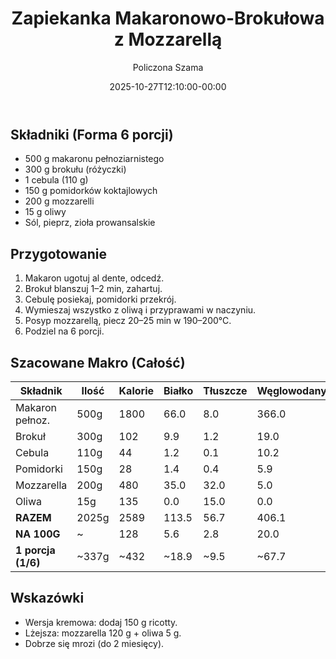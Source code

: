 ﻿---
draft: false
readyToTest: true
title: "Zapiekanka Makaronowo-Brokułowa z Mozzarellą"
author: "Policzona Szama"
recipe_image: images/recipe-headers/zapiekanka_makaron_brokul.avif
date: 2025-10-27T12:10:00-00:00
categories: ["obiady"]
tags: ["zapiekanka", "makaron", "brokuł", "mozzarella", "meal-prep"]
tagline: "Duża prosta zapiekanka pełnoziarnista z brokułem, pomidorkami i roztopioną mozzarellą."
ingredients: ["makaron pełnoziarnisty", "brokuł", "cebula", "pomidorki koktajlowe", "mozzarella", "oliwa z oliwek"]
servings: 6
prep_time: 20
cook: true
cook_time: 25
calories: 128
protein: 6
fat: 3
carbohydrate: 20
link: https://youtu.be/WV6HR4I7Flk?t=210
fodmap:
  status: "no"
  serving_ok: "Nie – pełnoziarnisty makaron i cebula (fruktany)."
  notes: "Brokuł umiarkowanie FODMAP; duża porcja makaronu i cebuli podnosi poziom fruktanów."
  substitutions:
    - "Makaron bezglutenowy."
    - "Szczypiorek zamiast cebuli."
    - "Kontrola porcji brokułu (<75 g na osobę)."
---

## Składniki (Forma 6 porcji)

- 500 g makaronu pełnoziarnistego
- 300 g brokułu (różyczki)
- 1 cebula (110 g)
- 150 g pomidorków koktajlowych
- 200 g mozzarelli
- 15 g oliwy
- Sól, pieprz, zioła prowansalskie

## Przygotowanie

1. Makaron ugotuj al dente, odcedź.
2. Brokuł blanszuj 1–2 min, zahartuj.
3. Cebulę posiekaj, pomidorki przekrój.
4. Wymieszaj wszystko z oliwą i przyprawami w naczyniu.
5. Posyp mozzarellą, piecz 20–25 min w 190–200°C.
6. Podziel na 6 porcji.

## Szacowane Makro (Całość)

| Składnik          | Ilość | Kalorie | Białko | Tłuszcze | Węglowodany |
|-------------------|-------|---------|--------|----------|-------------|
| Makaron pełnoz.   | 500g  | 1800    | 66.0   | 8.0      | 366.0       |
| Brokuł            | 300g  | 102     | 9.9    | 1.2      | 19.0        |
| Cebula            | 110g  | 44      | 1.2    | 0.1      | 10.2        |
| Pomidorki         | 150g  | 28      | 1.4    | 0.4      | 5.9         |
| Mozzarella        | 200g  | 480     | 35.0   | 32.0     | 5.0         |
| Oliwa             | 15g   | 135     | 0.0    | 15.0     | 0.0         |
| **RAZEM**         | 2025g | 2589    | 113.5  | 56.7     | 406.1       |
| **NA 100G**       | ~     | 128     | 5.6    | 2.8      | 20.0        |
| **1 porcja (1/6)**| ~337g | ~432    | ~18.9  | ~9.5     | ~67.7       |

## Wskazówki

- Wersja kremowa: dodaj 150 g ricotty.
- Lżejsza: mozzarella 120 g + oliwa 5 g.
- Dobrze się mrozi (do 2 miesięcy).